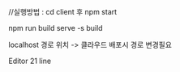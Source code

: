 //실행방법 : cd client 후 npm start

npm run build
serve -s build





localhost 경로 위치 -> 클라우드 배포시 경로 변경필요

Editor 21 line

